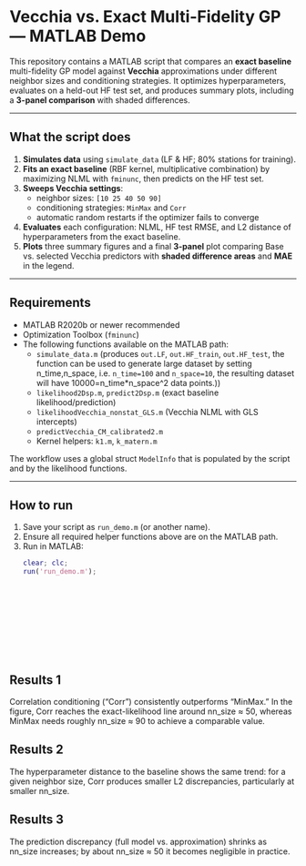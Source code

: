 # Vecchia vs. Exact Multi-Fidelity GP — MATLAB Demo

This repository contains a MATLAB script that compares an **exact baseline** multi-fidelity GP model against **Vecchia** approximations under different neighbor sizes and conditioning strategies. It optimizes hyperparameters, evaluates on a held-out HF test set, and produces summary plots, including a **3-panel comparison** with shaded differences.

---

## What the script does

1. **Simulates data** using `simulate_data` (LF & HF; 80% stations for training).
2. **Fits an exact baseline** (RBF kernel, multiplicative combination) by maximizing NLML with `fminunc`, then predicts on the HF test set.
3. **Sweeps Vecchia settings**:
   - neighbor sizes: `[10 25 40 50 90]`
   - conditioning strategies: `MinMax` and `Corr`
   - automatic random restarts if the optimizer fails to converge
4. **Evaluates** each configuration: NLML, HF test RMSE, and L2 distance of hyperparameters from the exact baseline.
5. **Plots** three summary figures and a final **3-panel** plot comparing Base vs. selected Vecchia predictors with **shaded difference areas** and **MAE** in the legend.

---

## Requirements

- MATLAB R2020b or newer recommended
- Optimization Toolbox (`fminunc`)
- The following functions available on the MATLAB path:
  - `simulate_data.m` (produces `out.LF`, `out.HF_train`, `out.HF_test`, the function can be used to generate large dataset by setting n_time,n_space, i.e. `n_time=100` and `n_space=10`, the resulting dataset will have 10000=n_time*n_space^2  data points.)) 
  - `likelihood2Dsp.m`, `predict2Dsp.m` (exact baseline likelihood/prediction)
  - `likelihoodVecchia_nonstat_GLS.m` (Vecchia NLML with GLS intercepts)
  - `predictVecchia_CM_calibrated2.m`
  - Kernel helpers: `k1.m`, `k_matern.m`
 
The workflow uses a global struct `ModelInfo` that is populated by the script and by the likelihood functions.

---

## How to run

1. Save your script as `run_demo.m` (or another name).
2. Ensure all required helper functions above are on the MATLAB path.
3. Run in MATLAB:
   ```matlab
   clear; clc;
   run('run_demo.m');












## Results 1

Correlation conditioning (“Corr”) consistently outperforms “MinMax.” In the figure, Corr reaches the exact-likelihood line around nn_size ≈ 50, whereas MinMax needs roughly nn_size ≈ 90 to achieve a comparable value.

## Results 2

The hyperparameter distance to the baseline shows the same trend: for a given neighbor size, Corr produces smaller L2 discrepancies, particularly at smaller nn_size.

## Results 3

The prediction discrepancy (full model vs. approximation) shrinks as nn_size increases; by about nn_size ≈ 50 it becomes negligible in practice.










